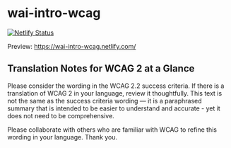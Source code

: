 # wai-intro-wcag

[![Netlify Status](https://api.netlify.com/api/v1/badges/08faf26f-af6b-433f-a4dc-2745abc2402e/deploy-status)](https://app.netlify.com/sites/wai-intro-wcag/deploys)

Preview: https://wai-intro-wcag.netlify.com/

## Translation Notes for WCAG 2 at a Glance

Please consider the wording in the WCAG 2.2 success criteria. If there is a translation of WCAG 2 in your language, review it thoughtfully. This text is not the same as the success criteria wording &mdash; it is a paraphrased summary that is intended to be easier to understand and accurate - yet it does not need to be comprehensive.

Please collaborate with others who are familiar with WCAG to refine this wording in your language. Thank you. 
